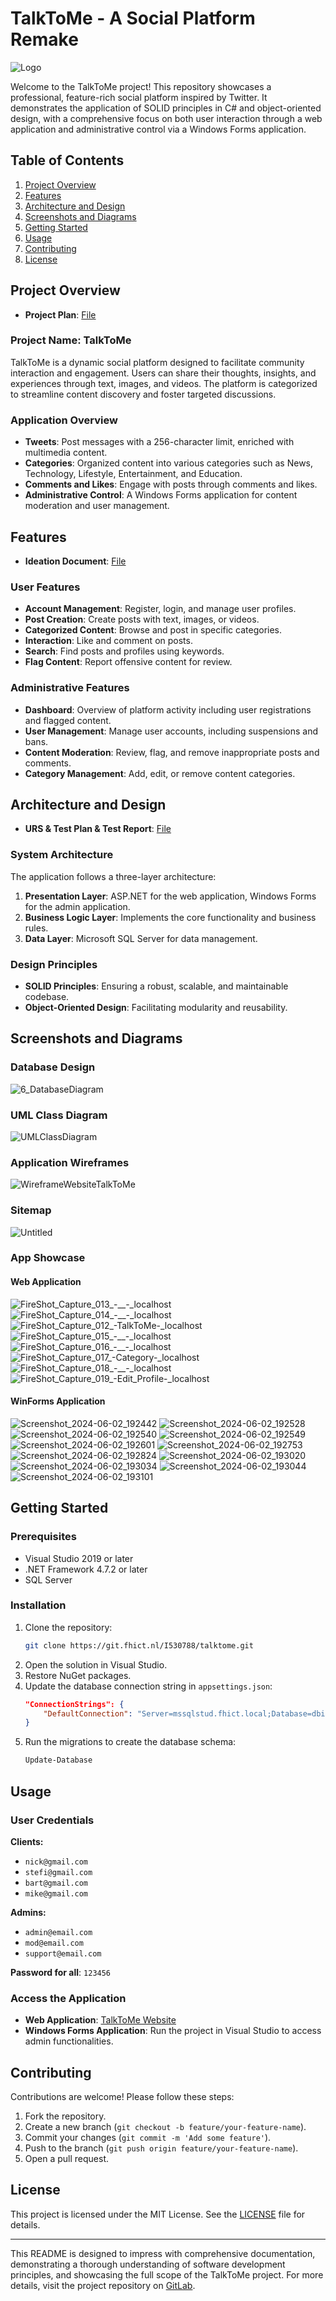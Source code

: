 # TalkToMe - A Social Platform Remake
![Logo](https://github.com/user-attachments/assets/e4c64e44-5a52-4b49-ac14-99f3e07b9a67)

Welcome to the TalkToMe project! This repository showcases a professional, feature-rich social platform inspired by Twitter. It demonstrates the application of SOLID principles in C# and object-oriented design, with a comprehensive focus on both user interaction through a web application and administrative control via a Windows Forms application.

## Table of Contents

1. [Project Overview](#project-overview)
2. [Features](#features)
3. [Architecture and Design](#architecture-and-design)
4. [Screenshots and Diagrams](#screenshots-and-diagrams)
5. [Getting Started](#getting-started)
6. [Usage](#usage)
7. [Contributing](#contributing)
8. [License](#license)

## Project Overview

- **Project Plan**: [File]([https://i530788.luna.fhict.nl/](https://nbaburov.notion.site/Project-Plan-732637bd90a94150a1662be638237721?pvs=74))

### Project Name: TalkToMe

TalkToMe is a dynamic social platform designed to facilitate community interaction and engagement. Users can share their thoughts, insights, and experiences through text, images, and videos. The platform is categorized to streamline content discovery and foster targeted discussions.

### Application Overview

- **Tweets**: Post messages with a 256-character limit, enriched with multimedia content.
- **Categories**: Organized content into various categories such as News, Technology, Lifestyle, Entertainment, and Education.
- **Comments and Likes**: Engage with posts through comments and likes.
- **Administrative Control**: A Windows Forms application for content moderation and user management.

## Features

- **Ideation Document**: [File]([https://i530788.luna.fhict.nl/](https://nbaburov.notion.site/Ideation-Document-ee79cab293794befa53e475b85680081?pvs=74))

### User Features

- **Account Management**: Register, login, and manage user profiles.
- **Post Creation**: Create posts with text, images, or videos.
- **Categorized Content**: Browse and post in specific categories.
- **Interaction**: Like and comment on posts.
- **Search**: Find posts and profiles using keywords.
- **Flag Content**: Report offensive content for review.

### Administrative Features

- **Dashboard**: Overview of platform activity including user registrations and flagged content.
- **User Management**: Manage user accounts, including suspensions and bans.
- **Content Moderation**: Review, flag, and remove inappropriate posts and comments.
- **Category Management**: Add, edit, or remove content categories.

## Architecture and Design

- **URS & Test Plan & Test Report**: [File]([https://i530788.luna.fhict.nl/](https://nbaburov.notion.site/User-Requirements-Specification-URS-Document-Test-Plan-85e757cede2e4483b8059a48b87864d6?pvs=74))

### System Architecture

The application follows a three-layer architecture:

1. **Presentation Layer**: ASP.NET for the web application, Windows Forms for the admin application.
2. **Business Logic Layer**: Implements the core functionality and business rules.
3. **Data Layer**: Microsoft SQL Server for data management.

### Design Principles

- **SOLID Principles**: Ensuring a robust, scalable, and maintainable codebase.
- **Object-Oriented Design**: Facilitating modularity and reusability.

## Screenshots and Diagrams

### Database Design
![6_DatabaseDiagram](https://github.com/user-attachments/assets/023f53db-b0ac-47f2-ac8e-2223205ee803)

### UML Class Diagram
![UMLClassDiagram](https://github.com/user-attachments/assets/3f6d1cdd-1783-465a-a697-577ede790b00)

### Application Wireframes
![WireframeWebsiteTalkToMe](https://github.com/user-attachments/assets/0e8822b7-665f-4be2-a356-5eb01e9e72df)

### Sitemap
![Untitled](https://github.com/user-attachments/assets/eb3fcb43-3d72-43cd-b4c6-2488298b3351)

### App Showcase
#### Web Application
![FireShot_Capture_013_-__-_localhost](https://github.com/user-attachments/assets/63ae7620-19ba-4c40-8f90-c35fffa47c36)
![FireShot_Capture_014_-__-_localhost](https://github.com/user-attachments/assets/34f93dfd-e0ce-4191-9dc0-58b2ac3efbda)
![FireShot_Capture_012_-_TalkToMe_-_localhost](https://github.com/user-attachments/assets/87365c39-56f8-42c6-acd0-4f4b19af169c)
![FireShot_Capture_015_-__-_localhost](https://github.com/user-attachments/assets/a5c01470-07dd-4e96-a0f4-2cd5f1093160)
![FireShot_Capture_016_-__-_localhost](https://github.com/user-attachments/assets/26b03701-ad60-4af5-aa83-ef82fbca88bc)
![FireShot_Capture_017_-_Category_-_localhost](https://github.com/user-attachments/assets/658af747-f9b9-49e0-9f2a-112067365c98)
![FireShot_Capture_018_-__-_localhost](https://github.com/user-attachments/assets/439a8d93-f5b3-4db8-9a03-43a860a290ea)
![FireShot_Capture_019_-_Edit_Profile_-_localhost](https://github.com/user-attachments/assets/eab10657-9ea4-44d6-8a63-7584a5eb1d37)

#### WinForms Application
![Screenshot_2024-06-02_192442](https://github.com/user-attachments/assets/4ab2d195-2eb9-48e2-8d91-e5d0ea340d4b)
![Screenshot_2024-06-02_192528](https://github.com/user-attachments/assets/4b95b66f-4f6b-4673-ab4c-cb5163154b4c)
![Screenshot_2024-06-02_192540](https://github.com/user-attachments/assets/f7e245a4-2637-47ab-8215-428ad8ea9e4f)
![Screenshot_2024-06-02_192549](https://github.com/user-attachments/assets/195a5c53-33ae-419e-a46a-0ab75ed1fa69)
![Screenshot_2024-06-02_192601](https://github.com/user-attachments/assets/0df304eb-2495-4e72-962d-a40c5c9fc337)
![Screenshot_2024-06-02_192753](https://github.com/user-attachments/assets/fbd1b0a3-ac0e-4494-ada7-e725a40b0f7b)
![Screenshot_2024-06-02_192824](https://github.com/user-attachments/assets/4ea8b993-4464-4cde-91fe-4f54067a98ff)
![Screenshot_2024-06-02_193020](https://github.com/user-attachments/assets/9f129884-ffa2-469c-8dfe-91043bb48543)
![Screenshot_2024-06-02_193034](https://github.com/user-attachments/assets/de9eaf52-9acd-4ac2-a1c8-4a730b96f0bb)
![Screenshot_2024-06-02_193044](https://github.com/user-attachments/assets/8395afbb-c3d4-4d70-a7fc-d55fe15f2000)
![Screenshot_2024-06-02_193101](https://github.com/user-attachments/assets/cc0ccc54-a990-46d5-96bf-c329a6fb7446)

## Getting Started

### Prerequisites

- Visual Studio 2019 or later
- .NET Framework 4.7.2 or later
- SQL Server

### Installation

1. Clone the repository:
   ```bash
   git clone https://git.fhict.nl/I530788/talktome.git
   ```
2. Open the solution in Visual Studio.
3. Restore NuGet packages.
4. Update the database connection string in `appsettings.json`:
   ```json
   "ConnectionStrings": {
       "DefaultConnection": "Server=mssqlstud.fhict.local;Database=dbi530788_talktome;User Id=dbi530788_talktome;Password=talktome;encrypt=false"
   }
   ```
5. Run the migrations to create the database schema:
   ```bash
   Update-Database
   ```

## Usage

### User Credentials

**Clients:**
- `nick@gmail.com`
- `stefi@gmail.com`
- `bart@gmail.com`
- `mike@gmail.com`

**Admins:**
- `admin@email.com`
- `mod@email.com`
- `support@email.com`

**Password for all**: `123456`

### Access the Application

- **Web Application**: [TalkToMe Website](https://i530788.luna.fhict.nl/)
- **Windows Forms Application**: Run the project in Visual Studio to access admin functionalities.

## Contributing

Contributions are welcome! Please follow these steps:

1. Fork the repository.
2. Create a new branch (`git checkout -b feature/your-feature-name`).
3. Commit your changes (`git commit -m 'Add some feature'`).
4. Push to the branch (`git push origin feature/your-feature-name`).
5. Open a pull request.

## License

This project is licensed under the MIT License. See the [LICENSE](LICENSE) file for details.

---

This README is designed to impress with comprehensive documentation, demonstrating a thorough understanding of software development principles, and showcasing the full scope of the TalkToMe project. For more details, visit the project repository on [GitLab](https://git.fhict.nl/I530788/talktome).
